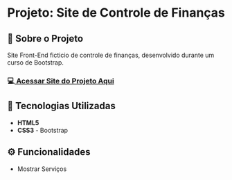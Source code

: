 <h1>Projeto: Site de Controle de Finanças</h1>

<h2>📌 Sobre o Projeto</h2>
<p>Site Front-End ficticio de controle de finanças, desenvolvido durante um curso de Bootstrap.</p>

<h3>💻<a href="https://deangelleses.github.io/site_de_financas_ficticio-HTML-CSS-Bootstrap/" target="_blank"> Acessar Site do Projeto Aqui</a></h3>

<h2>🚀 Tecnologias Utilizadas</h2>
<ul>
  <li><b>HTML5</b></li>
  <li><b>CSS3</b> - Bootstrap</li>
</ul>

<h2>⚙️ Funcionalidades</h2>
<ul>
  <li>Mostrar Serviços</li>
</ul>
